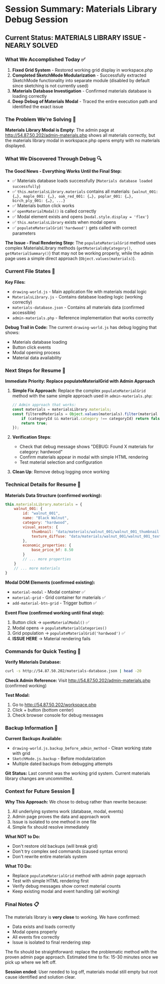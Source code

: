 # Session Summary: Materials Library Debug Session

## Current Status: MATERIALS LIBRARY ISSUE - NEARLY SOLVED

### What We Accomplished Today ✅

1. **Fixed Grid System** - Restored working grid display in workspace.php
2. **Completed SketchMode Modularization** - Successfully extracted SketchMode functionality into separate module (disabled by default since sketching is not currently used)
3. **Materials Database Investigation** - Confirmed materials database is loading correctly
4. **Deep Debug of Materials Modal** - Traced the entire execution path and identified the exact issue

### The Problem We're Solving 🎯

**Materials Library Modal is Empty**: The admin page at http://54.87.50.202/admin-materials.php shows all materials correctly, but the materials library modal in workspace.php opens empty with no materials displayed.

### What We Discovered Through Debug 🔍

**The Good News - Everything Works Until the Final Step:**
- ✅ Materials database loads successfully (`Materials database loaded successfully`)
- ✅ `this.materialsLibrary.materials` contains all materials: `{walnut_001: {…}, maple_001: {…}, oak_red_001: {…}, poplar_001: {…}, birch_ply_001: {…}, ...}`
- ✅ Materials button click works
- ✅ `openMaterialModal()` is called correctly  
- ✅ Modal element exists and opens (`modal.style.display = 'flex'`)
- ✅ `this.materialsLibrary` exists when modal opens
- ✅ `populateMaterialGrid('hardwood')` gets called with correct parameters

**The Issue - Final Rendering Step:**
The `populateMaterialGrid` method uses complex MaterialsLibrary methods (`getMaterialsByCategory()`, `getMaterialSummary()`) that may not be working properly, while the admin page uses a simple direct approach (`Object.values(materials)`).

### Current File States 📁

**Key Files:**
- `drawing-world.js` - Main application file with materials modal logic
- `MaterialsLibrary.js` - Contains database loading logic (working correctly)
- `materials-database.json` - Contains all materials data (confirmed accessible)
- `admin-materials.php` - Reference implementation that works correctly

**Debug Trail in Code:**
The current `drawing-world.js` has debug logging that shows:
- Materials database loading
- Button click events
- Modal opening process
- Material data availability

### Next Steps for Resume 🚀

**Immediate Priority: Replace populateMaterialGrid with Admin Approach**

1. **Simple Fix Approach**: Replace the complex `populateMaterialGrid` method with the same simple approach used in `admin-materials.php`:
   ```javascript
   // Admin approach that works:
   const materials = materialsLibrary.materials;
   const filteredMaterials = Object.values(materials).filter(material => {
       if (categoryId && material.category !== categoryId) return false;
       return true;
   });
   ```

2. **Verification Steps**:
   - Check that debug message shows "DEBUG: Found X materials for category: hardwood"
   - Confirm materials appear in modal with simple HTML rendering
   - Test material selection and configuration

3. **Clean Up**: Remove debug logging once working

### Technical Details for Resume 🔧

**Materials Data Structure (confirmed working):**
```javascript
this.materialsLibrary.materials = {
    walnut_001: {
        id: "walnut_001",
        name: "Black Walnut", 
        category: "hardwood",
        visual_assets: {
            thumbnail: "data/materials/walnut_001/walnut_001_thumbnail.webp",
            texture_diffuse: "data/materials/walnut_001/walnut_001_texture.jpg"
        },
        economic_properties: {
            base_price_bf: 8.50
        }
        // ... more properties
    }
    // ... more materials
}
```

**Modal DOM Elements (confirmed existing):**
- `material-modal` - Modal container ✅
- `material-grid` - Grid container for materials ✅  
- `add-material-btn-grid` - Trigger button ✅

**Event Flow (confirmed working until final step):**
1. Button click → `openMaterialModal()` ✅
2. Modal opens → `populateMaterialCategories()` 
3. Grid population → `populateMaterialGrid('hardwood')` ✅
4. **ISSUE HERE** → Material rendering fails

### Commands for Quick Testing 🧪

**Verify Materials Database:**
```bash
curl -s http://54.87.50.202/materials-database.json | head -20
```

**Check Admin Reference:**
Visit http://54.87.50.202/admin-materials.php (confirmed working)

**Test Modal:**
1. Go to http://54.87.50.202/workspace.php
2. Click + button (bottom center)
3. Check browser console for debug messages

### Backup Information 💾

**Current Backups Available:**
- `drawing-world.js.backup_before_admin_method` - Clean working state with grid
- `SketchMode.js.backup` - Before modularization
- Multiple dated backups from debugging attempts

**Git Status:**
Last commit was the working grid system. Current materials library changes are uncommitted.

### Context for Future Session 📝

**Why This Approach:**
We chose to debug rather than rewrite because:
1. All underlying systems work (database, modal, events)
2. Admin page proves the data and approach work
3. Issue is isolated to one method in one file
4. Simple fix should resolve immediately

**What NOT to Do:**
- Don't restore old backups (will break grid)
- Don't try complex sed commands (caused syntax errors)
- Don't rewrite entire materials system

**What TO Do:**
- Replace `populateMaterialGrid` method with admin page approach
- Test with simple HTML rendering first
- Verify debug messages show correct material counts
- Keep existing modal and event handling (all working)

### Final Notes 📋

The materials library is **very close** to working. We have confirmed:
- Data exists and loads correctly
- Modal opens properly  
- All events fire correctly
- Issue is isolated to final rendering step

The fix should be straightforward: replace the problematic method with the proven admin page approach. Estimated time to fix: 15-30 minutes once we pick up where we left off.

**Session ended**: User needed to log off, materials modal still empty but root cause identified and solution clear.